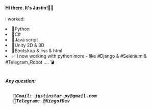 <h4> Hi there.  It's Justin!🖐🏻</h4>
<p> i worked: </p>
 <table>
   <li>🍗Python</li>
   <li>🍳C#</li>
   <li>🍖Java script</li>
   <li>🥩Unity 2D & 3D</li> 
   <li>🍟Bootstrap & css & html</li>
   <li>✅ I now working with python more - like #Django & #Selenium & #Telegram_Robot .... 💣
 </table>
 
 <h5>Any question: 
   <span>
   <pre> 
   📧Gmail: justinstar.py@gmail.com 
   💬Telegram: @KingofDev
   </pre> 
   </span>
</h5>
